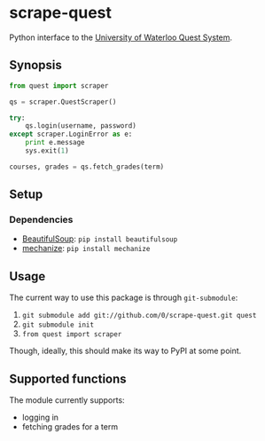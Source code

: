 # scrape-quest

Python interface to the [University of Waterloo Quest System](http://quest.uwaterloo.ca/).

## Synopsis

``` python
from quest import scraper

qs = scraper.QuestScraper()

try:
    qs.login(username, password)
except scraper.LoginError as e:
    print e.message
    sys.exit(1)

courses, grades = qs.fetch_grades(term)
```

## Setup

### Dependencies

* [BeautifulSoup](http://www.crummy.com/software/BeautifulSoup/): `pip install beautifulsoup`
* [mechanize](http://wwwsearch.sourceforge.net/mechanize/): `pip install mechanize`

## Usage

The current way to use this package is through `git-submodule`:

1. `git submodule add git://github.com/0/scrape-quest.git quest`
2. `git submodule init`
3. `from quest import scraper`

Though, ideally, this should make its way to PyPI at some point. 

## Supported functions

The module currently supports:

* logging in
* fetching grades for a term
